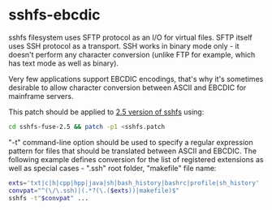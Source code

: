 sshfs-ebcdic
=========

sshfs filesystem uses SFTP protocol as an I/O for virtual files. SFTP itself uses SSH protocol as a transport. SSH works in binary mode only - it doesn't perform any character conversion (unlike FTP for example, which has text mode as well as binary).

Very few applications support EBCDIC encodings, that's why it's sometimes desirable to allow character conversion between ASCII and EBCDIC for mainframe servers.

This patch should be applied to [2.5 version of sshfs] using:
```sh
cd sshfs-fuse-2.5 && patch -p1 <sshfs.patch
```

[2.5 version of sshfs]:http://sourceforge.net/projects/fuse/files/sshfs-fuse/2.5/sshfs-fuse-2.5.tar.gz/download

"-t" command-line option should be used to specify a regular expression pattern for files that should be translated between ASCII and EBCDIC.
The following example defines conversion for the list of registered extensions as well as special cases - ".ssh" root folder, "makefile" file name:
```sh
exts='txt|c|h|cpp|hpp|java|sh|bash_history|bashrc|profile|sh_history'
convpat="^(\/\.ssh)|(.*?(\.($exts))|makefile)$"
sshfs -t"$convpat" ...
```